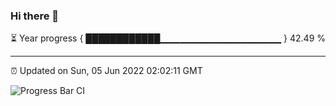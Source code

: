 ### Hi there 👋

⏳ Year progress { ████████████▁▁▁▁▁▁▁▁▁▁▁▁▁▁▁▁▁▁ } 42.49 %

---

⏰ Updated on Sun, 05 Jun 2022 02:02:11 GMT

![Progress Bar CI](https://github.com/ZhaoGui/ZhaoGui/workflows/Progress%20Bar%20CI/badge.svg)
